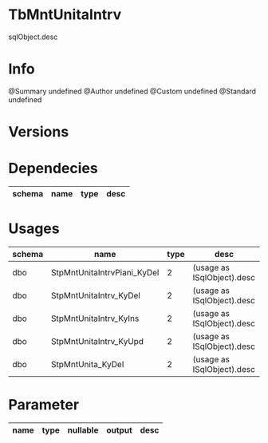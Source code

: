 # TbMntUnitaIntrv
sqlObject.desc

# Info 
@Summary undefined
@Author undefined
@Custom undefined
@Standard undefined
# Versions 
# Dependecies 

| schema      | name      | type       | desc          |
| ------ | -------- | -------- | ------ |
# Usages 

| schema      | name      | type       | desc          |
| ------ | -------- | -------- | ------ |
| dbo | StpMntUnitaIntrvPiani_KyDel | 2 | (usage as ISqlObject).desc |
| dbo | StpMntUnitaIntrv_KyDel | 2 | (usage as ISqlObject).desc |
| dbo | StpMntUnitaIntrv_KyIns | 2 | (usage as ISqlObject).desc |
| dbo | StpMntUnitaIntrv_KyUpd | 2 | (usage as ISqlObject).desc |
| dbo | StpMntUnita_KyDel | 2 | (usage as ISqlObject).desc |
# Parameter

| name      | type      | nullable      | output       | desc          |
| ------ | -------- | -------- | -------- | ------ |
